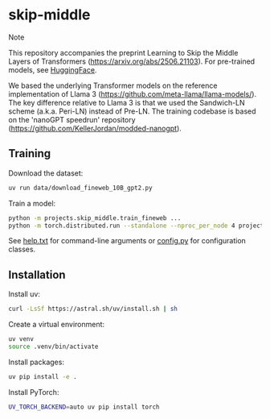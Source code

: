 # skip-middle

> [!NOTE]
> This repository accompanies the preprint Learning to Skip the Middle Layers of Transformers (<https://arxiv.org/abs/2506.21103>).
> For pre-trained models, see [HuggingFace](https://huggingface.co/collections/tim-lawson/learning-to-skip-the-middle-layers-of-transformers-68355e4a9f7a7fa7f01c415f).

We based the underlying Transformer models on the reference implementation of Llama 3 (<https://github.com/meta-llama/llama-models/>).
The key difference relative to Llama 3 is that we used the Sandwich-LN scheme (a.k.a. Peri-LN) instead of Pre-LN.
The training codebase is based on the 'nanoGPT speedrun' repository (<https://github.com/KellerJordan/modded-nanogpt>).

## Training

Download the dataset:

```sh
uv run data/download_fineweb_10B_gpt2.py
```

Train a model:

```sh
python -m projects.skip_middle.train_fineweb ...
python -m torch.distributed.run --standalone --nproc_per_node 4 projects/skip_middle/train_fineweb.py ...
```

See [help.txt](help.txt) for command-line arguments or [config.py](projects/skip_middle/train/config.py) for configuration classes.

## Installation

Install uv:

```sh
curl -LsSf https://astral.sh/uv/install.sh | sh
```

Create a virtual environment:

```sh
uv venv
source .venv/bin/activate
```

Install packages:

```sh
uv pip install -e .
```

Install PyTorch:

```sh
UV_TORCH_BACKEND=auto uv pip install torch
```
